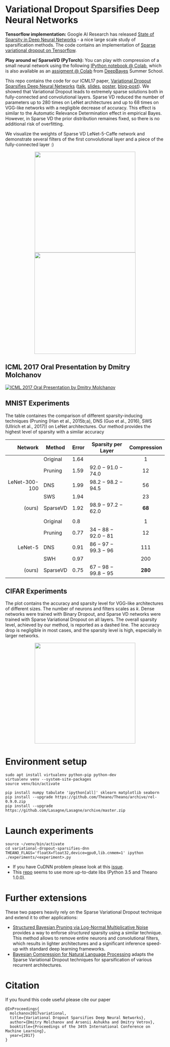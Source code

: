 # Variational Dropout Sparsifies Deep Neural Networks

**Tensorflow implementation:** Google AI Research has released [State of Sparsity in Deep Neural Networks](https://arxiv.org/abs/1902.09574) - a nice large scale study of sparsification methods. The code contains an implementation of [Sparse variational dropout on Tensorflow](https://github.com/google-research/google-research/blob/master/state_of_sparsity/layers/variational_dropout/nn.py#L585).

**Play around w/ SparseVD (PyTorch):** You can play with compression of a small neural network using the following [IPython notebook @ Colab](https://colab.research.google.com/github/bayesgroup/deepbayes-2019/blob/master/seminars/day6/SparseVD-solution.ipynb), which is also available as an [assigment @ Colab](https://colab.research.google.com/github/bayesgroup/deepbayes-2019/blob/master/seminars/day6/SparseVD-assignment-colab.ipynb) from [DeepBayes](https://deepbayes.ru/) Summer School.

This repo contains the code for our ICML17 paper, [Variational Dropout Sparsifies Deep Neural Networks](https://arxiv.org/abs/1701.05369) ([talk](https://vimeo.com/238221185), [slides](https://docs.google.com/presentation/d/1Lg86MnGbksn3AtehADxSG-FcrbT2DMmGmjHUqG-EQYw/edit?usp=sharing), [poster](https://senya-ashukha.github.io/projects/svdo_icml17/svdo-poster-icml17.pdf), [blog-post](https://research.yandex.com/news/yandex-at-icml-2017-variational-dropout-sparsifies-deep-neural-networks)). 
We showed that Variational Dropout leads to extremely sparse solutions both in fully-connected and convolutional layers. 
Sparse VD reduced the number of parameters up to 280 times on LeNet architectures and up to 68 times on VGG-like networks with a negligible decrease of accuracy. 
This effect is similar to the Automatic Relevance Determination effect in empirical Bayes.
However, in Sparse VD the prior distribution remaines fixed, so there is no additional risk of overfitting.

We visualize the weights of Sparse VD LeNet-5-Caffe network and demonstrate several filters of the first convolutional layer and a piece of the fully-connected layer :)

<p align="center">
<img height="318" src="http://senya-ashukha.github.io/projects/svdo_icml17/conv.gif"/>
<img height="320" src="http://senya-ashukha.github.io/projects/svdo_icml17/fc.gif"/>
</p>

## ICML 2017 Oral Presentation by Dmitry Molchanov

[![ICML 2017 Oral Presentation by Dmitry Molchanov](http://senya-ashukha.github.io/projects/svdo_icml17/icml2017-oral.png)](https://vimeo.com/238221185)

## MNIST Experiments 

The table containes the comparison of different sparsity-inducing techniques (Pruning (Han et al., 2015b;a), DNS (Guo et al., 2016), SWS (Ullrich et al., 2017)) on LeNet architectures.
Our method provides the highest level of sparsity with a similar accuracy

| Network       | Method   | Error | Sparsity per Layer  |  Compression |
| -------------: | -------- | ----- | ------------------- | :--------------: |
|               | Original | 1.64  |                     | 1              |
|               | Pruning  | 1.59  | 92.0 − 91.0 − 74.0  | 12             |
| LeNet-300-100 | DNS      | 1.99  | 98.2 − 98.2 − 94.5  | 56             |
|               | SWS      | 1.94  |                     | 23             |
| (ours)        | SparseVD | 1.92  | 98.9 − 97.2 − 62.0  | **68**         |
||||||
|               | Original | 0.8   |                     | 1              |
|               | Pruning  | 0.77  | 34 − 88 − 92.0 − 81 | 12             |
| LeNet-5       | DNS      | 0.91  | 86 − 97 − 99.3 − 96 | 111            |
|               | SWH      | 0.97  |                     | 200            |
| (ours)        | SparseVD | 0.75  | 67 − 98 − 99.8 − 95 | **280**        |


## CIFAR Experiments

The plot contains the accuracy and sparsity level for VGG-like architectures of different sizes.
The number of neurons and filters scales as _k_.
Dense networks were trained with Binary Dropout, and Sparse VD networks were trained with Sparse Variational Dropout on all layers.
The overall sparsity level, achieved by our method, is reported as a dashed line.
The accuracy drop is negligible in most cases, and the sparsity level is high, especially in larger networks.

<p align="center">
<img height="318" src="http://senya-ashukha.github.io/projects/svdo_icml17/vgg-compression.png"/>
</p>

# Environment setup

```(bash)
sudo apt install virtualenv python-pip python-dev
virtualenv venv --system-site-packages
source venv/bin/activate

pip install numpy tabulate 'ipython[all]' sklearn matplotlib seaborn  
pip install --upgrade https://github.com/Theano/Theano/archive/rel-0.9.0.zip
pip install --upgrade https://github.com/Lasagne/Lasagne/archive/master.zip
```

# Launch experiments 

```(bash)
source ~/venv/bin/activate
cd variational-dropout-sparsifies-dnn
THEANO_FLAGS='floatX=float32,device=gpu0,lib.cnmem=1' ipython ./experiments/<experiment>.py
```

- If you have CuDNN problem please look at this [issue](https://github.com/ars-ashuha/variational-dropout-sparsifies-dnn/issues/3).
- This [repo](https://github.com/nnnet/Variational-dropout-sparsifies-dnn) seems to use more up-to-date libs (Python 3.5 and Theano 1.0.0).

# Further extensions

These two papers heavily rely on the Sparse Variational Dropout technique and extend it to other applications:
* [Structured Bayesian Pruning via Log-Normal Multiplicative Noise](https://arxiv.org/abs/1705.07283) provides a way to enforse _structured_ sparsity using a similar technique. This method allows to remove entire neurons and convolutional filters, which results in lighter architectures and a significant inference speed-up with standard deep learning frameworks.
* [Bayesian Compression for Natural Language Processing](https://arxiv.org/abs/1810.10927) adapts the Sparse Variational Dropout techniques for sparsification of various recurrent architectures. 

# Citation

If you found this code useful please cite our paper
```
@InProceedings{
  molchanov2017variational,
  title={Variational Dropout Sparsifies Deep Neural Networks},
  author={Dmitry Molchanov and Arsenii Ashukha and Dmitry Vetrov},
  booktitle={Proceedings of the 34th International Conference on Machine Learning},
  year={2017}
}
```
